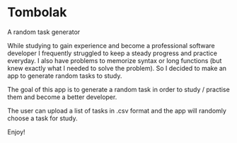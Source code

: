 # Tombolak
A random task generator

While studying to gain experience and become a professional software developer I frequently struggled to keep a steady progress and practice everyday. 
I also have problems to memorize syntax or long functions (but knew exactly what I needed to solve the problem). So I decided to make an app to generate random tasks to study. 

The goal of this app is to generate a random task in order to study / practise them and become a better developer.

The user can upload a list of tasks in .csv format and the app will randomly choose a task for study.

Enjoy!
